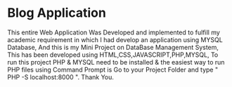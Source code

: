 # Blog Application
This entire Web Application Was Developed and implemented to fulfill my academic requirement 
in which I had develop an application using MYSQL Database, And this is my Mini Project on DataBase Management System,
This has been developed using HTML,CSS,JAVASCRIPT,PHP,MYSQL,
To run this project PHP &  MYSQL need to be installed & the easiest way to run PHP files using Command Prompt is
Go to your Project Folder and type " PHP -S localhost:8000 ".
Thank You.
